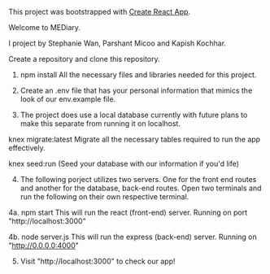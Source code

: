 This project was bootstrapped with [Create React App](https://github.com/facebookincubator/create-react-app).

Welcome to MEDiary.

I project by Stephanie Wan, Parshant Micoo and Kapish Kochhar.

Create a repository and clone this repository.

1. npm install
  All the necessary files and libraries needed for this project.

2. Create an .env file that has your personal information that mimics the look of our env.example file.

3. The project does use a local database currently with future plans to make this separate from running it on localhost.

  knex migrate:latest
    Migrate all the necessary tables required to run the app effectively.

  knex seed:run
    (Seed your database with our information if you'd life)

4. The following porject utilizes two servers. One for the front end routes and another for the database, back-end routes.
  Open two terminals and run the following on their own respective terminal.

  4a. npm start
    This will run the react (front-end) server. Running on port "http://localhost:3000"

  4b. node server.js
    This will run the express (back-end) server. Running on "http://0.0.0.0:4000"

5. Visit "http://localhost:3000" to check our app!